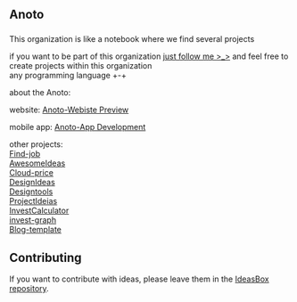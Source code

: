 ## Anoto

###
This organization is like a notebook where we find several projects


if you want to be part of this organization [just follow me >_>](https://github.com/MatheusAlvesPereira) and feel free to create projects within this organization
<br>any programming language +-+


about the Anoto:

website:
[Anoto-Webiste Preview](https://anoto-website.vercel.app/)<br>


mobile app:
[Anoto-App Development](https://github.com/Anoto-ecossistem/Anoto-App)


other projects:<br>
[Find-job](https://github.com/Anoto-ecossistem/find-job)<br>
[AwesomeIdeas](https://github.com/Anoto-ecossistem/awesomeideias)<br>
[Cloud-price](https://github.com/Anoto-ecossistem/cloud-price)<br>
[DesignIdeas](https://github.com/Anoto-ecossistem/designideias)<br>
[Designtools](https://github.com/Anoto-ecossistem/designtools)<br>
[ProjectIdeias](https://github.com/Anoto-ecossistem/project-ideias)<br>
[InvestCalculator](https://github.com/Anoto-ecossistem/invest-calculator)<br>
[invest-graph](https://github.com/Anoto-ecossistem/invest-graph)<br>
[Blog-template](https://github.com/Anoto-ecossistem/Blog-template)<br>


## Contributing

If you want to contribute with ideas, please leave them in the [IdeasBox repository](https://github.com/Anoto-ecossistem/IdeasBox).
